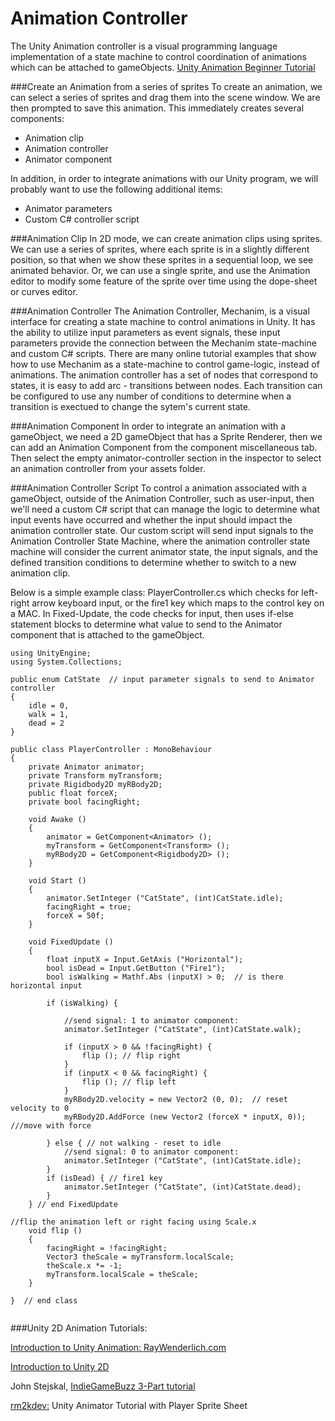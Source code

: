 # Animation Controller
The Unity Animation controller is a visual programming language implementation of a state machine to control coordination of animations which can be attached to gameObjects. [Unity Animation Beginner Tutorial](https://unity3d.com/learn/tutorials/modules/beginner/live-training-archive/animate-anything)


###Create an Animation from a series of sprites
To create an animation, we can select a series of sprites and drag them into the scene window.  We are then prompted to save this animation.  This immediately creates several components:

* Animation clip
* Animation controller
* Animator component


In addition, in order to integrate animations with our Unity program, we will probably want to use the following additional items:
  
*  Animator parameters
*  Custom C# controller script

###Animation Clip
In 2D mode, we can create animation clips using sprites.  We can use a series of sprites, where each sprite is in a slightly different position, so that when we show these sprites in a sequential loop, we see animated behavior.  Or, we can use a single sprite, and use the Animation editor to modify some feature of the sprite over time using the dope-sheet or curves editor.

###Animation Controller
The Animation Controller, Mechanim, is a visual interface for creating a state machine to control animations in Unity.  It has the ability to utilize input parameters as event signals, these input parameters provide the connection between the Mechanim state-machine and custom C# scripts.  There are many online tutorial examples that show how to use Mechanim as a state-machine to control game-logic, instead of animations.  The animation controller has a set of nodes that correspond to states, it is easy to add arc - transitions between nodes. Each transition can be configured to use any number of conditions to determine when a transition is exectued to change the sytem's current state.  

###Animation Component
In order to integrate an animation with a gameObject, we need a 2D gameObject that has a Sprite Renderer, then we can add an Animation Component from the component miscellaneous tab.  Then select the empty animator-controller section in the inspector to select an animation controller from your assets folder.  

###Animation Controller Script
To control a animation associated with a gameObject, outside of the Animation Controller, such as user-input, then we'll need a custom C# script that can manage the logic to determine what input events have occurred and whether the input should impact the animation controller state.  Our custom script will send input signals to the Animation Controller State Machine, where the animation controller state machine will consider the current animator state, the input signals, and the defined transition conditions to determine whether to switch to a new animation clip. 

Below is a simple example class: PlayerController.cs which checks for left-right arrow keyboard input, or the fire1 key which maps to the control key on a MAC.  In Fixed-Update, the code checks for input, then uses if-else statement blocks to determine what value to send to the Animator component that is attached to the gameObject.

```
using UnityEngine;
using System.Collections;

public enum CatState  // input parameter signals to send to Animator controller
{
	idle = 0,
	walk = 1,
	dead = 2
}

public class PlayerController : MonoBehaviour
{
	private Animator animator;
	private Transform myTransform;
	private Rigidbody2D myRBody2D;
	public float forceX;
	private bool facingRight;

	void Awake ()
	{
		animator = GetComponent<Animator> ();
		myTransform = GetComponent<Transform> ();
		myRBody2D = GetComponent<Rigidbody2D> ();
	}

	void Start ()
	{
		animator.SetInteger ("CatState", (int)CatState.idle);
		facingRight = true;
		forceX = 50f;
	}

	void FixedUpdate ()
	{
        float inputX = Input.GetAxis ("Horizontal");
		bool isDead = Input.GetButton ("Fire1");
		bool isWalking = Mathf.Abs (inputX) > 0;  // is there horizontal input 

		if (isWalking) {
        
            //send signal: 1 to animator component: 
			animator.SetInteger ("CatState", (int)CatState.walk);

			if (inputX > 0 && !facingRight) {
				flip (); // flip right
			}
			if (inputX < 0 && facingRight) {
				flip (); // flip left
			}
			myRBody2D.velocity = new Vector2 (0, 0);  // reset velocity to 0
			myRBody2D.AddForce (new Vector2 (forceX * inputX, 0));  ///move with force

		} else { // not walking - reset to idle
            //send signal: 0 to animator component: 
			animator.SetInteger ("CatState", (int)CatState.idle);
		}
		if (isDead) { // fire1 key 
			animator.SetInteger ("CatState", (int)CatState.dead);
		}
	} // end FixedUpdate

//flip the animation left or right facing using Scale.x
	void flip ()
	{
		facingRight = !facingRight;
		Vector3 theScale = myTransform.localScale;
		theScale.x *= -1;
		myTransform.localScale = theScale;
	}
	
}  // end class


```


###Unity 2D Animation Tutorials:

[Introduction to Unity Animation: RayWenderlich.com ](https://www.raywenderlich.com/116652/introduction-unity-animation-system)

[Introduction to Unity 2D](https://www.raywenderlich.com/115688/introduction-unity-2d)

 John Stejskal, [IndieGameBuzz 3-Part tutorial](http://indiegamebuzz.com/create-2d-sprite-based-animation-states-in-unity3d/)
 
[rm2kdev:](https://www.youtube.com/watch?v=TU6wflRqT5Q) Unity Animator Tutorial  with Player Sprite Sheet

